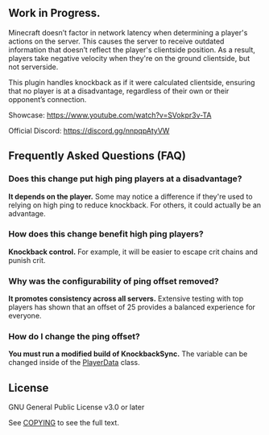 ## Work in Progress.

Minecraft doesn’t factor in network latency when determining a player's actions on the server.
This causes the server to receive outdated information that doesn’t reflect the player's clientside position.
As a result, players take negative velocity when they're on the ground clientside, but not serverside.

This plugin handles knockback as if it were calculated clientside, ensuring that no player is at a disadvantage,
regardless of their own or their opponent’s connection.

Showcase: https://www.youtube.com/watch?v=SVokpr3v-TA

Official Discord: https://discord.gg/nnpqpAtyVW

## Frequently Asked Questions (FAQ)

### Does this change put high ping players at a disadvantage?
**It depends on the player.** Some may notice a difference if they're used to relying on high ping to reduce knockback. For others, it could actually be an advantage.

### How does this change benefit high ping players?
**Knockback control.** For example, it will be easier to escape crit chains and punish crit.

### Why was the configurability of ping offset removed?
**It promotes consistency across all servers.** Extensive testing with top players has shown that an offset of 25 provides a balanced experience for everyone.

### How do I change the ping offset?
**You must run a modified build of KnockbackSync.** The variable can be changed inside of the [PlayerData](src/main/java/me/caseload/knockbacksync/manager/PlayerData.java) class.

## License
GNU General Public License v3.0 or later

See [COPYING](COPYING) to see the full text.
